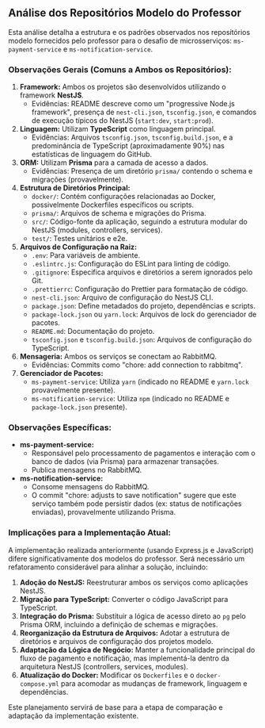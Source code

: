 ## Análise dos Repositórios Modelo do Professor

Esta análise detalha a estrutura e os padrões observados nos repositórios modelo fornecidos pelo professor para o desafio de microsserviços: `ms-payment-service` e `ms-notification-service`.

### Observações Gerais (Comuns a Ambos os Repositórios):

1.  **Framework:** Ambos os projetos são desenvolvidos utilizando o framework **NestJS**.
    *   Evidências: README descreve como um "progressive Node.js framework", presença de `nest-cli.json`, `tsconfig.json`, e comandos de execução típicos do NestJS (`start:dev`, `start:prod`).
2.  **Linguagem:** Utilizam **TypeScript** como linguagem principal.
    *   Evidências: Arquivos `tsconfig.json`, `tsconfig.build.json`, e a predominância de TypeScript (aproximadamente 90%) nas estatísticas de linguagem do GitHub.
3.  **ORM:** Utilizam **Prisma** para a camada de acesso a dados.
    *   Evidências: Presença de um diretório `prisma/` contendo o schema e migrações (provavelmente).
4.  **Estrutura de Diretórios Principal:**
    *   `docker/`: Contém configurações relacionadas ao Docker, possivelmente Dockerfiles específicos ou scripts.
    *   `prisma/`: Arquivos de schema e migrações do Prisma.
    *   `src/`: Código-fonte da aplicação, seguindo a estrutura modular do NestJS (modules, controllers, services).
    *   `test/`: Testes unitários e e2e.
5.  **Arquivos de Configuração na Raiz:**
    *   `.env`: Para variáveis de ambiente.
    *   `.eslintrc.js`: Configuração do ESLint para linting de código.
    *   `.gitignore`: Especifica arquivos e diretórios a serem ignorados pelo Git.
    *   `.prettierrc`: Configuração do Prettier para formatação de código.
    *   `nest-cli.json`: Arquivo de configuração do NestJS CLI.
    *   `package.json`: Define metadados do projeto, dependências e scripts.
    *   `package-lock.json` ou `yarn.lock`: Arquivos de lock do gerenciador de pacotes.
    *   `README.md`: Documentação do projeto.
    *   `tsconfig.json` e `tsconfig.build.json`: Arquivos de configuração do TypeScript.
6.  **Mensageria:** Ambos os serviços se conectam ao RabbitMQ.
    *   Evidências: Commits como "chore: add connection to rabbitmq".
7.  **Gerenciador de Pacotes:**
    *   `ms-payment-service`: Utiliza `yarn` (indicado no README e `yarn.lock` provavelmente presente).
    *   `ms-notification-service`: Utiliza `npm` (indicado no README e `package-lock.json` presente).

### Observações Específicas:

*   **ms-payment-service:**
    *   Responsável pelo processamento de pagamentos e interação com o banco de dados (via Prisma) para armazenar transações.
    *   Publica mensagens no RabbitMQ.
*   **ms-notification-service:**
    *   Consome mensagens do RabbitMQ.
    *   O commit "chore: adjusts to save notification" sugere que este serviço também pode persistir dados (ex: status de notificações enviadas), provavelmente utilizando Prisma.

### Implicações para a Implementação Atual:

A implementação realizada anteriormente (usando Express.js e JavaScript) difere significativamente dos modelos do professor. Será necessário um refatoramento considerável para alinhar a solução, incluindo:

1.  **Adoção do NestJS:** Reestruturar ambos os serviços como aplicações NestJS.
2.  **Migração para TypeScript:** Converter o código JavaScript para TypeScript.
3.  **Integração do Prisma:** Substituir a lógica de acesso direto ao `pg` pelo Prisma ORM, incluindo a definição de schemas e migrações.
4.  **Reorganização da Estrutura de Arquivos:** Adotar a estrutura de diretórios e arquivos de configuração dos projetos modelo.
5.  **Adaptação da Lógica de Negócio:** Manter a funcionalidade principal do fluxo de pagamento e notificação, mas implementá-la dentro da arquitetura NestJS (controllers, services, modules).
6.  **Atualização do Docker:** Modificar os `Dockerfiles` e o `docker-compose.yml` para acomodar as mudanças de framework, linguagem e dependências.

Este planejamento servirá de base para a etapa de comparação e adaptação da implementação existente.
